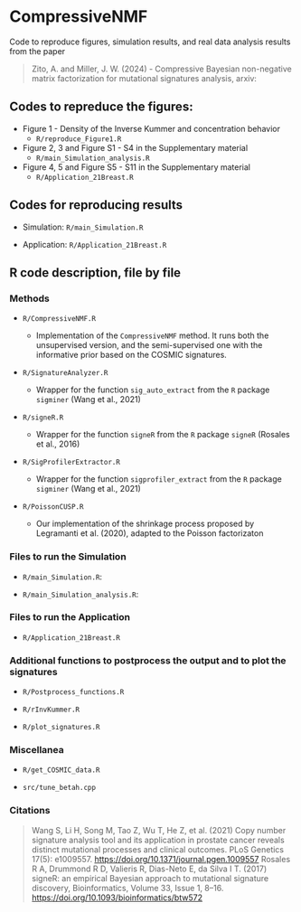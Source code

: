 # CompressiveNMF

Code to reproduce figures, simulation results, and real data analysis results from the paper 

> Zito, A. and Miller, J. W. (2024) - Compressive Bayesian non-negative matrix factorization for
mutational signatures analysis, arxiv:

## Codes to repreduce the figures:

* Figure 1 - Density of the Inverse Kummer and concentration behavior
  - `R/reproduce_Figure1.R`
* Figure 2, 3 and Figure S1 - S4 in the Supplementary material
  - `R/main_Simulation_analysis.R`
* Figure 4, 5 and Figure S5 - S11 in the Supplementary material
  - `R/Application_21Breast.R`

## Codes for reproducing results

* Simulation: `R/main_Simulation.R`

* Application: `R/Application_21Breast.R`


## R code description, file by file

### Methods

- `R/CompressiveNMF.R`
  - Implementation of the `CompressiveNMF` method. It runs both the unsupervised version, and the semi-supervised one with the informative prior based on the COSMIC signatures. 

- `R/SignatureAnalyzer.R`
  - Wrapper for the function `sig_auto_extract` from the `R` package `sigminer` (Wang et al., 2021) 

- `R/signeR.R`
  - Wrapper for the function `signeR` from the `R` package `signeR` (Rosales et al., 2016) 

- `R/SigProfilerExtractor.R`
  - Wrapper for the function `sigprofiler_extract` from the `R` package `sigminer` (Wang et al., 2021) 

- `R/PoissonCUSP.R`
  - Our implementation of the shrinkage process proposed by Legramanti et al. (2020), adapted to the Poisson factorizaton

### Files to run the Simulation

- `R/main_Simulation.R`:

- `R/main_Simulation_analysis.R`:


### Files to run the Application

- `R/Application_21Breast.R`

### Additional functions to postprocess the output and to plot the signatures

- `R/Postprocess_functions.R`

- `R/rInvKummer.R`

- `R/plot_signatures.R`


### Miscellanea

- `R/get_COSMIC_data.R`

- `src/tune_betah.cpp`

### Citations
> Wang S, Li H, Song M, Tao Z, Wu T, He Z, et al. (2021) Copy number signature analysis tool and its application in prostate cancer reveals distinct mutational processes and clinical outcomes. PLoS Genetics 17(5): e1009557.
https://doi.org/10.1371/journal.pgen.1009557
> Rosales R A, Drummond R D, Valieris R, Dias-Neto E, da Silva I T. (2017) signeR: an empirical Bayesian approach to mutational signature discovery, Bioinformatics, Volume 33, Issue 1, 8–16. https://doi.org/10.1093/bioinformatics/btw572


